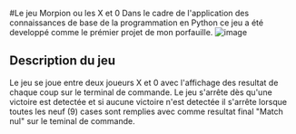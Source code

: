 #Le jeu Morpion ou les X et 0
Dans le cadre de l'application des connaissances de base de la programmation en Python ce jeu a été developpé comme le prémier projet de mon porfauille.
![image](https://github.com/user-attachments/assets/d0e0f097-9a77-4b02-8830-68d01511054c)
## Description du jeu
Le jeu se joue entre deux joueurs X et 0 avec l'affichage des resultat de chaque coup sur le terminal de commande. Le jeu s'arrête dès qu'une victoire est detectée et si aucune victoire n'est detectée il s'arrête lorsque toutes les neuf (9) cases sont remplies avec comme resultat final "Match nul" sur le teminal de commande.

 
 
